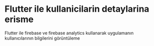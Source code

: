 # Flutter ile kullanicilarin detaylarina erisme
 Flutter ile firebase ve firebase analytics kullanarak uygulamanın kullanıcılarının bilgilerini görüntüleme
